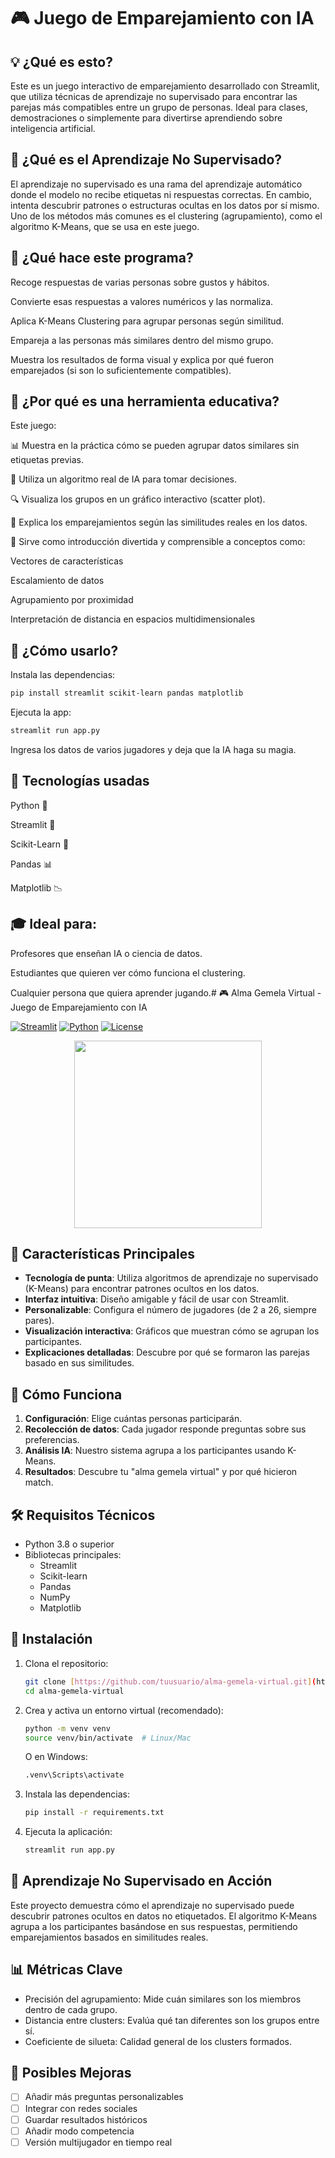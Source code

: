# 🎮 Juego de Emparejamiento con IA

## 💡 ¿Qué es esto?
Este es un juego interactivo de emparejamiento desarrollado con Streamlit, que utiliza técnicas de aprendizaje no supervisado para encontrar las parejas más compatibles entre un grupo de personas. Ideal para clases, demostraciones o simplemente para divertirse aprendiendo sobre inteligencia artificial.

## 🧠 ¿Qué es el Aprendizaje No Supervisado?
El aprendizaje no supervisado es una rama del aprendizaje automático donde el modelo no recibe etiquetas ni respuestas correctas. En cambio, intenta descubrir patrones o estructuras ocultas en los datos por sí mismo. Uno de los métodos más comunes es el clustering (agrupamiento), como el algoritmo K-Means, que se usa en este juego.

## 🧪 ¿Qué hace este programa?
Recoge respuestas de varias personas sobre gustos y hábitos.

Convierte esas respuestas a valores numéricos y las normaliza.

Aplica K-Means Clustering para agrupar personas según similitud.

Empareja a las personas más similares dentro del mismo grupo.

Muestra los resultados de forma visual y explica por qué fueron emparejados (si son lo suficientemente compatibles).

## 🧭 ¿Por qué es una herramienta educativa?
Este juego:

📊 Muestra en la práctica cómo se pueden agrupar datos similares sin etiquetas previas.

🤖 Utiliza un algoritmo real de IA para tomar decisiones.

🔍 Visualiza los grupos en un gráfico interactivo (scatter plot).

💬 Explica los emparejamientos según las similitudes reales en los datos.

🧠 Sirve como introducción divertida y comprensible a conceptos como:

Vectores de características

Escalamiento de datos

Agrupamiento por proximidad

Interpretación de distancia en espacios multidimensionales

## 🚀 ¿Cómo usarlo?
Instala las dependencias:

```bash
pip install streamlit scikit-learn pandas matplotlib
```
Ejecuta la app:

```bash
streamlit run app.py
```
Ingresa los datos de varios jugadores y deja que la IA haga su magia.

## 🧩 Tecnologías usadas
Python 🐍

Streamlit 🎈

Scikit-Learn 🤖

Pandas 📊

Matplotlib 📉

## 🎓 Ideal para:
Profesores que enseñan IA o ciencia de datos.

Estudiantes que quieren ver cómo funciona el clustering.

Cualquier persona que quiera aprender jugando.# 🎮 Alma Gemela Virtual - Juego de Emparejamiento con IA

[![Streamlit](https://img.shields.io/badge/Streamlit-FF4B4B?style=for-the-badge&logo=Streamlit&logoColor=white)](https://streamlit.io/)
[![Python](https://img.shields.io/badge/Python-3.8+-blue?style=for-the-badge&logo=python&logoColor=white)](#)
[![License](https://img.shields.io/badge/License-MIT-green.svg?style=for-the-badge)](#)

<div align="center">
  <img src="https://media.giphy.com/media/v1.Y2lkPTc5MGI3NjExcG9uZ2FjY2VtYW5pY2NpZ2VvYjJtY3VrMWw1Y2VjZ2VtZ3B5dCZlcD12MV9pbnRlcm5hbF9naWZfYnlfaWQmY3Q9Zw/3o7TKrQlfBvV6Xgd2w/giphy.gif" width="300">
</div>

## 🌟 Características Principales

- **Tecnología de punta**: Utiliza algoritmos de aprendizaje no supervisado (K-Means) para encontrar patrones ocultos en los datos.
- **Interfaz intuitiva**: Diseño amigable y fácil de usar con Streamlit.
- **Personalizable**: Configura el número de jugadores (de 2 a 26, siempre pares).
- **Visualización interactiva**: Gráficos que muestran cómo se agrupan los participantes.
- **Explicaciones detalladas**: Descubre por qué se formaron las parejas basado en sus similitudes.

## 🚀 Cómo Funciona

1. **Configuración**: Elige cuántas personas participarán.
2. **Recolección de datos**: Cada jugador responde preguntas sobre sus preferencias.
3. **Análisis IA**: Nuestro sistema agrupa a los participantes usando K-Means.
4. **Resultados**: Descubre tu "alma gemela virtual" y por qué hicieron match.

## 🛠️ Requisitos Técnicos

- Python 3.8 o superior
- Bibliotecas principales:
  - Streamlit
  - Scikit-learn
  - Pandas
  - NumPy
  - Matplotlib

## 🚀 Instalación

1. Clona el repositorio:
   ```bash
   git clone [https://github.com/tuusuario/alma-gemela-virtual.git](https://github.com/tuusuario/alma-gemela-virtual.git)
   cd alma-gemela-virtual
2. Crea y activa un entorno virtual (recomendado):
    ```bash
    python -m venv venv
    source venv/bin/activate  # Linux/Mac
    ```
    O en Windows:
    ```bash
    .venv\Scripts\activate
    ```
3. Instala las dependencias:
    ```bash
    pip install -r requirements.txt
    ```
4. Ejecuta la aplicación:
    ```bash
    streamlit run app.py
    ```

## 🎯 Aprendizaje No Supervisado en Acción
Este proyecto demuestra cómo el aprendizaje no supervisado puede descubrir patrones ocultos en datos no etiquetados. El algoritmo K-Means agrupa a los participantes basándose en sus respuestas, permitiendo emparejamientos basados en similitudes reales.

## 📊 Métricas Clave
- Precisión del agrupamiento: Mide cuán similares son los miembros dentro de cada grupo.
- Distancia entre clusters: Evalúa qué tan diferentes son los grupos entre sí.
- Coeficiente de silueta: Calidad general de los clusters formados.

## 🌈 Posibles Mejoras
- [ ] Añadir más preguntas personalizables
- [ ] Integrar con redes sociales
- [ ] Guardar resultados históricos
- [ ] Añadir modo competencia
- [ ] Versión multijugador en tiempo real
